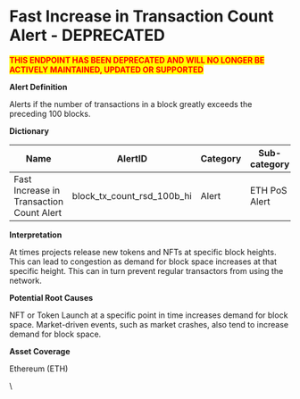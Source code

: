 # Fast Increase in Transaction Count Alert - DEPRECATED

<mark style="color:red;">**THIS ENDPOINT HAS BEEN DEPRECATED AND WILL NO LONGER BE ACTIVELY MAINTAINED, UPDATED OR SUPPORTED**</mark>

**Alert Definition**

Alerts if the number of transactions in a block greatly exceeds the preceding 100 blocks.&#x20;

**Dictionary**

| Name                                     | AlertID                         | Category | Sub-category  | Type | Unit        | Interval |
| ---------------------------------------- | ------------------------------- | -------- | ------------- | ---- | ----------- | -------- |
| Fast Increase in Transaction Count Alert | block\_tx\_count\_rsd\_100b\_hi | Alert    | ETH PoS Alert | Sum  | Transaction | Ad hoc   |

**Interpretation**

At times projects release new tokens and NFTs at specific block heights. This can lead to congestion as demand for block space increases at that specific height. This can in turn prevent regular transactors from using the network.

**Potential Root Causes**

NFT or Token Launch at a specific point in time increases demand for block space. Market-driven events, such as market crashes, also tend to increase demand for block space.

**Asset Coverage**

Ethereum (ETH)

\
